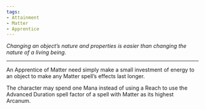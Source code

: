 ```yaml
---
tags:
- Attainment
- Matter
- Apprentice
---
```


_Changing an object’s nature and properties is easier than changing the nature of a living being._

---

An Apprentice of Matter need simply make a small investment of energy to an object to make any Matter spell’s effects last longer.

The character may spend one Mana instead of using a Reach to use the Advanced Duration spell factor of a spell with Matter as its highest Arcanum.